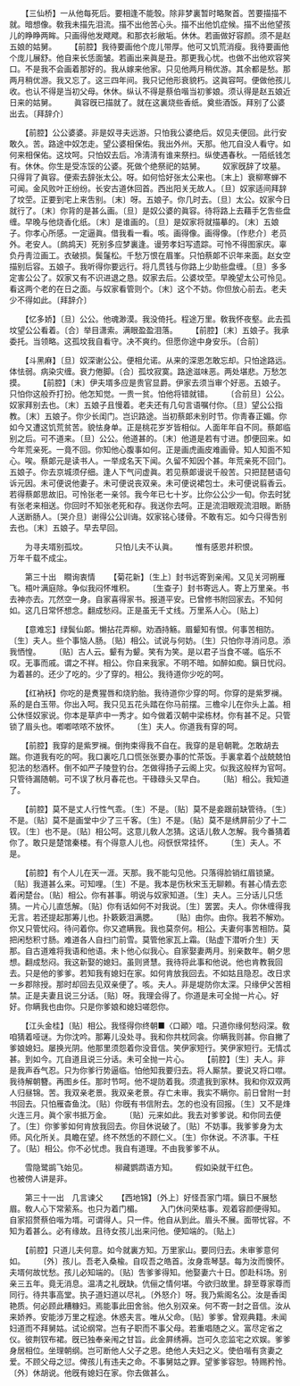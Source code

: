 <!-- { "loadSidebar": true } -->
　　【三仙桥】一从他每死后。要相逢不能彀。除非梦裏暂时略聚首。苦要描描不就。暗想像。敎我未描先泪流。描不出他苦心头。描不出他饥症候。描不出他望孩儿的睁睁两眸。只画得他发飕飕。和那衣衫敝垢。休休。若画做好容颜。须不是赵五娘的姑舅。 
　　【前腔】我待要画他个庞儿带厚。他可又饥荒消瘦。我待要画他个庞儿展舒。他自来长恁面皱。若画出来眞是丑。那更我心忧。也做不出他欢容笑口。不是我不会画着那好的。我从嫁来他家。只见他两月稍优游。其余都是愁。那两月稍优游。我又忘了。这三四年间。我只记他形衰貌朽。这眞容呵。便做他孩儿收。也认不得是当初父母。休休。纵认不得是蔡伯喈当初爹娘。须认得是赵五娘近日来的姑舅。 
　　眞容旣已描就了。就在这裏烧些香纸。奠些酒饭。拜别了公婆出去。〔拜辞介〕 

　　【前腔】公公婆婆。非是奴寻夫远游。只怕我公婆绝后。奴见夫便回。此行安敢久。苦。路途中奴怎走。望公婆相保佑。我出外州。天那。他兀自没人看守。如何来相保佑。这坟呵。只怕奴去后。冷淸淸有谁来祭扫。纵使遇春秋。一陌纸钱怎有。休休。你生是受冻馁的公婆。死做个绝祭祀的姑舅。 
　　奴家旣辞了坟墓。只得背了眞容。便索去辞张太公。呀。如何恰好张太公来也。〔末上〕衰柳寒蝉不可闻。金风败叶正纷纷。长安古道休回首。西出阳关无故人。〔旦〕奴家适间拜辞了坟茔。正要到宅上来吿别。〔末〕呀。五娘子。你几时去。〔旦〕太公。奴家今日就行了。〔末〕你背的是甚么画。〔旦〕是奴公婆的眞容。待将路上去藉手乞吿些盘缠。早晚与他烧香化纸。〔末〕是谁画的。〔旦〕是奴家将就描摹的。〔末〕五娘子。你孝心所感。一定逼眞。借我看一看。咳。画得像。画得像。〔作悲介〕老员外。老安人。〔鹧鸪天〕死别多应梦裏逢。谩劳孝妇写遗踪。可怜不得图家庆。辜负丹靑泣画工。衣破损。鬓鬔松。千愁万恨在眉峯。只怕蔡郞不识年来面。赵女空描别后容。五娘子。我听得你要远行。将几贯钱与你路上少助些盘缠。〔旦〕多多定害公公了。奴家又有不识进退之恳。奴家去后。公婆坟茔。早晚望太公可怜见。看这两个老的在日之面。与奴家看管则个。〔末〕这个不妨。你但放心前去。老夫少不得如此。〔拜辞介〕 

　　【忆多娇】〔旦〕公公。他魂渺漠。我没倚托。程途万里。敎我怀夜壑。此去孤坟望公公看着。〔合〕举目潇索。满眼盈盈泪落。 
　　【前腔】〔末〕五娘子。我承委托。当领略。这孤坟我自看守。决不爽约。但愿你途中身安乐。〔合前〕 

　　【斗黑麻】〔旦〕奴深谢公公。便相允诺。从来的深恩怎敢忘却。只怕途路远。体怯弱。病染灾缠。衰力倦脚。〔合〕孤坟寂寞。路途滋味恶。两处堪悲。万愁怎摸。 
　　【前腔】〔末〕伊夫壻多应是贵官显爵。伊家去须当审个好恶。五娘子。只怕你这般乔打扮。他怎知觉。一贵一贫。怕他将错就错。 
　　〔合前旦〕公公。奴家拜别去也。〔末〕五娘子且慢着。老夫还有几句言语嘱付你。〔旦〕望公公指教。〔末〕五娘子。你少长闺门。岂识路途。当初蔡郞未别时节。你靑春正媚。你如今又遭这饥荒贫苦。貌怯身单。正是桃花岁岁皆相似。人面年年自不同。蔡郞临别之后。可不道来。〔旦〕公公。他道甚的。〔末〕他道是若有寸进。卽便回来。如今年荒亲死。一竟不回。你知他心腹事如何。正是画虎画皮难画骨。知人知面不知心。唉。蔡郞元是读书人。一举成名天下闻。久留不知因个甚。年荒亲死不回门。五娘子。你去京城须仔细。逢人下气问虚眞。若见蔡郞谩说千般苦。只把琵琶语句诉元因。未可便说他妻子。未可便说丧双亲。未可便说裙包士。未可便说翦香云。若得蔡郞思故旧。可怜张老一亲邻。我今年已七十岁。比你公公少一旬。你去时犹有张老来相送。你回时不知张老死和存。我送你去呵。正是流泪眼观流泪眼。断肠人送断肠人。〔哭介旦〕谢得公公训诲。奴家铭心镂骨。不敢有忘。如今只得吿别去也。〔末〕五娘子。早去早回。 

　　为寻夫壻别孤坟。　　　　只怕儿夫不认眞。 
　　惟有感恩幷积恨。　　　　万年千载不成尘。 

　　第三十出　瞷询衷情 
　　【菊花新】〔生上〕封书远寄到亲闱。又见关河朔雁飞。梧叶满庭除。争似我闷怀堆积。 
　　〔生查子〕封书寄远人。寄上万里亲。书去神亦去。兀然空一身。自家喜得家书。报道平安。已曾修书附回家去。不知何如。这几日常怀想念。翻成愁闷。正是虽无千丈线。万里系人心。〔贴上〕 

　　【意难忘】绿鬓仙郞。懒拈花弄柳。劝酒持觞。眉颦知有恨。何事苦相防。〔生〕夫人。些个事恼人肠。〔贴〕相公。试说与何妨。〔生〕只怕你寻消问息。添我恓惶。 
　　〔贴〕古人云。颦有为颦。笑有为笑。是以君子当食不嗟。临乐不叹。无事而戚。谓之不祥。相公。你自来我家。不明不暗。如醉如痴。鎭日忧闷。为着甚的。还少了吃的。少了穿的。相公。我待道你少吃的呵。 

　　【红衲袄】你吃的是煑猩唇和烧豹胎。我待道你少穿的呵。你穿的是紫罗襕。系的是白玉带。你出入呵。我只见五花头踏在你马前摆。三檐伞儿在你头上盖。相公休怪奴家说。你本是草庐中一秀才。如今做着汉朝中梁栋材。你有甚不足。只管锁了眉头也。喞喞哝哝不放怀。 
　　〔生〕夫人。你道我有穿的呵。 

　　【前腔】我穿的是紫罗襕。倒拘束得我不自在。我穿的是皂朝靴。怎敢胡去踹。你道我有吃的呵。我口裏吃几口慌张张要办事的忙茶饭。手裏拿着个战兢兢怕犯法的愁酒杯。倒不如严子陵登钓台。怎做得扬子云阁上灾。似我这般样为官呵。只管待漏随朝。可不误了秋月春花也。干碌碌头又早白。 
　　〔贴〕相公。我知道了。 

　　【前腔】莫不是丈人行性气乖。〔生〕不是。〔贴〕莫不是妾跟前缺管待。〔生〕不是。〔贴〕莫不是画堂中少了三千客。〔生〕不是。〔贴〕莫不是绣屛前少了十二钗。〔生〕也不是。〔贴〕相公呵。这意儿敎人怎猜。这话儿敎人怎解。我今番猜着你了。敢只是楚馆秦楼。有个得意人儿也。闷恹恹常挂怀。 
　　〔生〕夫人。不是。 

　　【前腔】有个人儿在天一涯。天那。我不能勾见他。只落得脸销红眉锁黛。〔贴〕我道甚么来。可知哩。〔生〕不是。我本是伤秋宋玉无聊赖。有甚心情去恋着闲楚台。〔贴〕相公。你有甚事。明说与奴家知道。〔生〕夫人。三分话儿只恁猜。一片心儿直恁解。〔贴〕你有话如何不对我说。〔生〕罢罢。夫人。你休缠得我无言。若还提起那筹儿也。扑簌簌泪满腮。 
　　〔贴〕由你。由你。我若不解劝。你又只管忧闷。待问着你。你又遮瞒我。我也莫奈何。相公。夫妻何事苦相防。莫把闲愁积寸肠。难道各人自扫门前雪。莫管他家瓦上霜。〔贴虚下潜听介生〕天那。自古道难将我语和他语。未卜他心似我心。自家娶妻两月。别亲数年。朝夕思想。翻成愁闷。我这新娶的媳妇。虽则贤慧。我待将此事和他说。他也肯教我回去。只是他的爹爹。若知我有媳妇在家。如何肯放我回去。不如姑且隐忍。改日求一乡郡除授。那时却回去见双亲便了。咳。夫人。非是堤防你太深。只缘伊父苦相禁。正是夫妻且说三分话。〔贴〕呀。我理会得了。你道是未可全抛一片心。好好。你瞒我也由你。只是你爹娘和媳妇嗟怨你。 

　　【江头金桂】〔贴〕相公。我怪得你终朝■〈口顚〉喑。只道你缘何愁闷深。敎咱猜着哑谜。为你沈吟。那筹儿没处寻。我和你共枕同衾。你瞒我则甚。你自撇了爹娘媳妇。屡换光阴。他那里须怨着你没音信。笑伊家短行。笑伊家短行。无情忒甚。到如今。兀自道且说三分话。未可全抛一片心。 
　　【前腔】〔生〕夫人。非是我声呑气忍。只为你爹行势逼临。怕他知我要归去。将人厮禁。要说又将口噤。我待解朝簪。再图乡任。那时节呵。他不堤防着我。须遣我到家林。我和你双双两人归昼锦。苦。我双亲老景。我双亲老景。存亡未审。我实不瞒你。前日曾附一封书回去。只怕雁杳鱼沈。〔贴〕你旣有书信附去。怎的也没有回报。〔生〕又不是烽火连三月。眞个家书抵万金。 
　　〔贴〕元来如此。我去对爹爹说。和你同去便了。〔生〕你爹爹如何肯放我回去。你目休说破了。〔贴〕不妨事。我爹爹身为太师。风化所关。具瞻在望。终不然恁的不顾仁义。〔生〕你休说。不济事。干枉了。〔贴〕相公。你不必忧虑。我自有道理。不由我爹爹不从。 

　　雪隐鹭鹚飞始见。　　　　柳藏鹦鹉语方知。 
　　假如染就干红色。　　　　也被傍人讲是非。 

　　第三十一出　几言谏父 
　　【西地锦】〔外上〕好怪吾家门壻。鎭日不展愁眉。敎人心下常萦系。也只为着门楣。 
　　入门休问荣枯事。观着容颜便得知。自家招赘蔡伯喈为壻。可谓得人。只一件。他自从到此。眉头不展。面带忧容。不知为着甚么。必有缘故。且待女孩儿出来问他。便知端的。〔贴上〕 

　　【前腔】只道儿夫何意。如今就裏方知。万里家山。要同归去。未审爹意何如。 
　　〔外〕孩儿。吾老入桑楡。自叹吾之皓首。汝身乖琴瑟。每为汝而懊怀。夫壻何故忧愁。孩儿必知端的。〔贴〕吿爹爹得知。他娶妻六十日。卽赴科场。别亲三五年。竟无消息。温凊之礼旣缺。伉俪之情何堪。今欲归故里。辞至尊家尊而同行。待共事高堂。执子道妇道以尽礼。〔外怒介〕呀。我乃紫阁名公。汝是香闺艳质。何必顾此糟糠妇。焉能事此田舍翁。他久别双亲。何不寄一封之音信。汝从来娇养。安能涉万里之程途。休惑夫言。唯从父命。〔贴〕爹爹。曾观典籍。未闻妇道而不拜舅姑。试论纲常。岂有子职而不事父母。若重唱随之义。富尽定省之仪。彼荆钗布裙。旣已独奉亲闱之甘旨。此金屛绣褥。岂可久恋监宅之欢娱。爹爹身居相位。坐理朝纲。岂可断他人父子之恩。绝他人夫妇之义。使伯喈有贪妻之爱。不顾父母之愆。俾孩儿有违夫之命。不事舅姑之罪。望爹爹容恕。特赐矜怜。〔外〕休胡说。他旣有媳妇在家。你去做甚么。 

